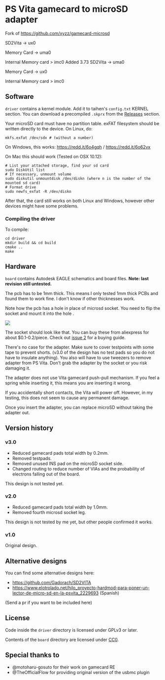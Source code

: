 # PS Vita gamecard to microSD adapter
Fork of https://github.com/xyzz/gamecard-microsd

SD2Vita -> ux0

Memory Card -> uma0

Internal Memory card > imc0
Added 3.73
SD2Vita -> uma0

Memory Card -> ux0

Internal Memory card > imc0

## Software

`driver` contains a kernel module. Add it to taihen's `config.txt` KERNEL section. You can download a precompiled `.skprx` from the [Releases](https://github.com/xyzz/gamecard-microsd/releases) section.

Your microSD card must have no partition table. exFAT filesystem should be written directly to the device. On Linux, do:

```
mkfs.exfat /dev/sdx # (without a number)
```

On Windows, this works: https://redd.it/6o4gqh / https://redd.it/6o62vx

On Mac this should work (Tested on OSX 10.12):

```
# List your attached storage, find your sd card
sudo DiskUtil list
# If necessary, unmount volume
sudo diskutil unmountdisk /dev/diskn (where n is the number of the mounted sd card)
# Format drive
sudo newfs_exfat -R /dev/diskn  
```

After that, the card still works on both Linux and Windows, however other devices might have some problems.

### Compiling the driver

To compile:

```
cd driver
mkdir build && cd build
cmake ..
make
```

## Hardware

`board` contains Autodesk EAGLE schematics and board files. **Note: last revision still untested.**

The pcb has to be 1mm thick. This means I only tested 1mm thick PCBs and found them to work fine. I don't know if other thicknesses work.

Note how the pcb has a hole in place of microsd socket. You need to flip the socket and mount it into the hole .

![](https://i.imgur.com/5X5qVBu.jpg)

The socket should look like that. You can buy these from aliexpress for about $0.1-0.2/piece. Check out [issue 2](https://github.com/xyzz/gamecard-microsd/issues/2) for a buying guide.

There's no case for the adapter. Make sure to cover testpoints with some tape to prevent shorts. (v3.0 of the design has no test pads so you do not have to insulate anything). You also will have to use tweezers to remove adapter from PS Vita. Don't grab the adapter by the socket or you risk damaging it.

The adapter does not use Vita gamecard push-pull mechanism. If you feel a spring while inserting it, this means you are inserting it wrong.

If you accidentally short contacts, the Vita will power off. However, in my testing, this does not seem to cause any permanent damage.

Once you insert the adapter, you can replace microSD without taking the adapter out.

## Version history

### v3.0

* Reduced gamecard pads total width by 0.2mm.
* Removed testpads.
* Removed unused INS pad on the microSD socket side.
* Changed routing to reduce number of VIAs and the probability of electrons falling out of the board.

This design is not tested yet.

### v2.0

* Reduced gamecard pads total width by 1.0mm.
* Removed fourth microsd socket leg.

This design is not tested by me yet, but other people confirmed it works.

### v1.0

Original design.

## Alternative designs

You can find some alternative designs here:

* https://github.com/Gadorach/SD2VITA
* https://www.elotrolado.net/hilo_proyecto-hardmod-para-poner-un-lector-de-micro-sd-en-la-psvita_2229693 (Spanish)

(Send a pr if you want to be included here)

## License

Code inside the `driver` directory is licensed under GPLv3 or later.

Contents of the `board` directory are licensed under [CC0](https://creativecommons.org/publicdomain/zero/1.0/).

## Special thanks to

* @motoharu-gosuto for their work on gamecard RE
* @TheOfficialFlow for providing original version of the usbmc plugin
